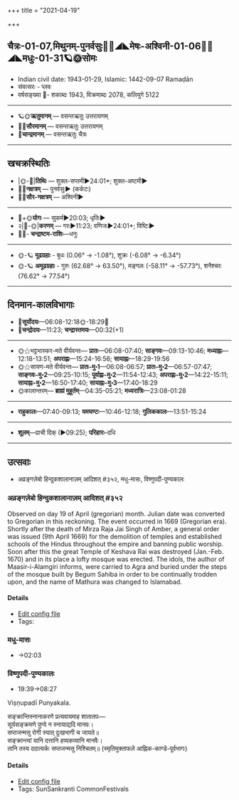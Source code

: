 +++
title = "2021-04-19"

+++
## चैत्रः-01-07,मिथुनम्-पुनर्वसुः🌛🌌◢◣मेषः-अश्विनी-01-06🌌🌞◢◣मधुः-01-31🪐🌞सोमः
- Indian civil date: 1943-01-29, Islamic: 1442-09-07 Ramaḍān
- संवत्सरः - प्लवः
- वर्षसङ्ख्या 🌛- शकाब्दः 1943, विक्रमाब्दः 2078, कलियुगे 5122
___________________
- 🪐🌞**ऋतुमानम्** — वसन्तऋतुः उत्तरायणम्
- 🌌🌞**सौरमानम्** — वसन्तऋतुः उत्तरायणम्
- 🌛**चान्द्रमानम्** — वसन्तऋतुः चैत्रः
___________________


## खचक्रस्थितिः
- |🌞-🌛|**तिथिः** — शुक्ल-सप्तमी►24:01*; शुक्ल-अष्टमी►  
- 🌌🌛**नक्षत्रम्** — पुनर्वसुः► (कर्कटः)  
- 🌌🌞**सौर-नक्षत्रम्** — अश्विनी►  
___________________
- 🌛+🌞**योगः** — सुकर्म►20:03; धृतिः►  
- २|🌛-🌞|**करणम्** — गरः►11:23; वणिजः►24:01*; विष्टिः►  
- 🌌🌛- **चन्द्राष्टम-राशिः**—धनुः  
___________________
- 🌞-🪐 **मूढग्रहाः** - बुधः (0.06° → -1.08°), शुक्रः (-6.08° → -6.34°)
- 🌞-🪐 **अमूढग्रहाः** - गुरुः (62.68° → 63.50°), मङ्गलः (-58.11° → -57.73°), शनैश्चरः (76.62° → 77.54°)
___________________


## दिनमान-कालविभागाः
- 🌅**सूर्योदयः**—06:08-12:18🌞️-18:29🌇  
- 🌛**चन्द्रोदयः**—11:23; **चन्द्रास्तमयः**—00:32(+1)  
___________________
- 🌞⚝भट्टभास्कर-मते वीर्यवन्तः— **प्रातः**—06:08-07:40; **साङ्गवः**—09:13-10:46; **मध्याह्नः**—12:18-13:51; **अपराह्णः**—15:24-16:56; **सायाह्नः**—18:29-19:56  
- 🌞⚝सायण-मते वीर्यवन्तः— **प्रातः-मु॰1**—06:08-06:57; **प्रातः-मु॰2**—06:57-07:47; **साङ्गवः-मु॰2**—09:25-10:15; **पूर्वाह्णः-मु॰2**—11:54-12:43; **अपराह्णः-मु॰2**—14:22-15:11; **सायाह्नः-मु॰2**—16:50-17:40; **सायाह्नः-मु॰3**—17:40-18:29  
- 🌞कालान्तरम्— **ब्राह्मं मुहूर्तम्**—04:35-05:21; **मध्यरात्रिः**—23:08-01:28  
___________________
- **राहुकालः**—07:40-09:13; **यमघण्टः**—10:46-12:18; **गुलिककालः**—13:51-15:24  
___________________
- **शूलम्**—प्राची दिक् (►09:25); **परिहारः**–दधि  
___________________

## उत्सवाः
- अव्रङ्गज़ेबो हिन्दुकशालानाज़म् आदिशत् #३५२, मधु-मासः, विष्णुपदी-पुण्यकालः
### अव्रङ्गज़ेबो हिन्दुकशालानाज़म् आदिशत् #३५२

Observed on day 19 of April (gregorian) month. Julian date was converted to Gregorian in this reckoning. The event occurred in 1669 (Gregorian era).  
Shortly after the death of Mirza Raja Jai Singh of Amber, a general order was issued (9th April 1669) for the demolition of temples and established schools of the Hindus throughout the empire and banning public worship. Soon after this the great Temple of Keshava Rai was destroyed (Jan.-Feb. 1670) and in its place a lofty mosque was erected. The idols, the author of Maasir-i-Alamgiri informs, were carried to Agra and buried under the steps of the mosque built by Begum Sahiba in order to be continually trodden upon, and the name of Mathura was changed to Islamabad.

#### Details
- [Edit config file](https://github.com/jyotisham/adyatithi/tree/master/mahApuruSha/xatra-later/gregorian/day/04/19/avrangazebo_hindukashAlAnAzam_Adishat.toml)
- Tags: 


### मधु-मासः
- →02:03
### विष्णुपदी-पुण्यकालः
- 19:39→08:27

Viṣṇupadī Punyakala.

सङ्क्रान्तिस्नानाकरणे प्रत्यवायमाह शातातपः—  
सूर्यसङ्क्रमणे पुण्ये न स्नायाद्यदि मानवः।  
सप्तजन्मसु रोगी स्यात् दुःखभागी च जायते॥  
सङ्क्रान्त्यां यानि दत्तानि हव्यकव्यानि मानवैः।  
तानि तस्य ददात्यर्कः सप्तजन्मसु निश्चितम्॥ (स्मृतिमुक्ताफले आह्निक-काण्डे-पूर्वभागः)



#### Details
- [Edit config file](https://github.com/jyotisham/adyatithi/tree/master/time_focus/sankrAnti/description_only/viSNupadI-puNyakAlaH.toml)
- Tags: SunSankranti CommonFestivals


